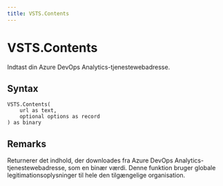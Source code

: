 ```yaml
---
title: VSTS.Contents
---
```


# VSTS.Contents


Indtast din Azure DevOps Analytics-tjenestewebadresse.


## Syntax

```powerquery
VSTS.Contents(
    url as text,
    optional options as record
) as binary
```


## Remarks

Returnerer det indhold, der downloades fra Azure DevOps Analytics-tjenestewebadresse, som en binær værdi. Denne funktion bruger globale legitimationsoplysninger til hele den tilgængelige organisation.


